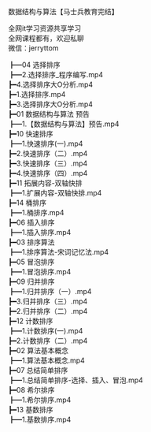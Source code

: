 数据结构与算法【马士兵教育完结】

全网it学习资源共享学习<br>全网课程都有，欢迎私聊<br>微信：jerryttom<br>

┣━04 选择排序<br> ┣━2.选择排序_程序编写.mp4<br> ┣━4.选择排序大O分析.mp4<br> ┣━1.选择排序.mp4<br> ┣━3.选择排序大O分析.mp4<br> ┣━01 数据结构与算法 预告<br> ┣━1.【数据结构与算法】预告.mp4<br> ┣━10 快速排序<br> ┣━1.快速排序(一).mp4<br> ┣━2.快速排序（二）.mp4<br> ┣━3.快速排序（三）.mp4<br> ┣━4.快速排序（四）.mp4<br> ┣━11 拓展内容-双轴快排<br> ┣━1.扩展内容-双轴快排.mp4<br> ┣━14 桶排序<br> ┣━1.桶排序.mp4<br> ┣━06 插入排序<br> ┣━1.插入排序.mp4<br> ┣━03 排序算法<br> ┣━1.排序算法-宋词记忆法.mp4<br> ┣━05 冒泡排序<br> ┣━1.冒泡排序.mp4<br> ┣━09 归并排序<br> ┣━1.归并排序（一）.mp4<br> ┣━3.归并排序（三）.mp4<br> ┣━2.归并排序（二）.mp4<br> ┣━12 计数排序<br> ┣━1.计数排序(一).mp4<br> ┣━2.计数排序（二）.mp4<br> ┣━02 算法基本概念<br> ┣━1.算法基本概念.mp4<br> ┣━07 总结简单排序<br> ┣━1.总结简单排序-选择、插入、冒泡.mp4<br> ┣━08 希尔排序<br> ┣━1.希尔排序.mp4<br> ┣━13 基数排序<br> ┣━1.基数排序.mp4